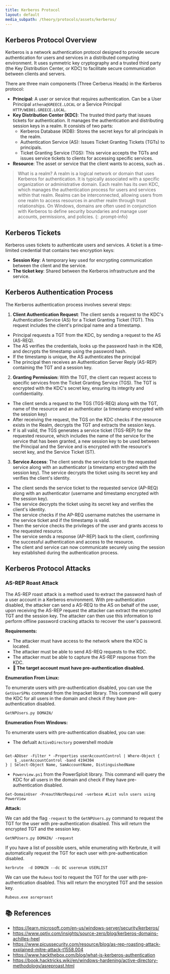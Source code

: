 ```yaml
---
title: Kerberos Protocol
layout: default
media_subpath: /theory/protocols/assets/kerberos/
---
```


## Kerberos Protocol Overview

Kerberos is a network authentication protocol designed to provide secure authentication for users and services in a distributed computing environment. It uses symmetric key cryptography and a trusted third party (the Key Distribution Center, or KDC) to facilitate secure communication between clients and servers.

There are three main components (Three Cerberus Heads) in the Kerberos protocol:
- **Principal**: A user or service that requires authentication. Can be a User Principal `athena@GREECE.LOCAL` or a Service Principal `HTTP/WEB01.GREECE.LOCAL`.
- **Key Distribution Center (KDC)**: The trusted third party that issues tickets for authentication. It manages the authentication and distributing session keys in a realm. It consists of two parts:
  - Kerberos Database (KDB): Stores the secret keys for all principals in the realm.
  - Authentication Service (AS): Issues Ticket Granting Tickets (TGTs) to principals.
  - Ticket Granting Service (TGS): This service accepts the TGTs and issues service tickets to clients for accessing specific services.
- **Resource**: The asset or service that the client wants to access, such as .

> What is a realm?
A realm is a logical network or domain that uses Kerberos for authentication. It is typically associated with a specific organization or administrative domain. Each realm has its own KDC, which manages the authentication process for users and services within that realm. Realms can be interconnected, allowing users from one realm to access resources in another realm through trust relationships. On Windows, domains are often used in conjunction with Kerberos to define security boundaries and manage user accounts, permissions, and policies.
{: .prompt-info}

## Kerberos Tickets
Kerberos uses tickets to authenticate users and services. A ticket is a time-limited credential that contains two encryption keys:
- **Session Key**: A temporary key used for encrypting communication between the client and the service.
- **The ticket key**: Shared between the Kerberos infrastructure and the service.

## Kerberos Authentication Process
The Kerberos authentication process involves several steps:

1. **Client Authentication Request**: The client sends a request to the KDC's Authentication Service (AS) for a Ticket Granting Ticket (TGT). This request includes the client's principal name and a timestamp. 
- Principal requests a TGT from the KDC, by sending a request to the AS (AS-REQ).
- The AS verifies the credentials, looks up the password hash in the KDB, and decrypts the timestamp using the password hash.
- If the timestamp is unique, the AS authenticates the principal
- The principal then receives an Authentication Server Reply (AS-REP) containing the TGT and a session key.
2. **Granting Permission:** With the TGT, the client can request access to specific services from the Ticket Granting Service (TGS). The TGT is encrypted with the KDC's secret key, ensuring its integrity and confidentiality.
- The client sends a request to the TGS (TGS-REQ) along with the TGT, name of the resource and an authenticator (a timestamp encrypted with the session key)
- After receiving the request, the TGS on the KDC checks if the resource exists in the Realm, decrypts the TGT and extracts the session keys. 
- If is all valid, the TGS generates a service ticket (TGS-REP) for the requested resource, which includes the name of the service for the service that has been granted, a new session key to be used between the Principal and the Service and is encrypted with the resource's secret key, and the Service Ticket (ST).
3. **Service Access**: The client sends the service ticket to the requested service along with an authenticator (a timestamp encrypted with the session key). The service decrypts the ticket using its secret key and verifies the client's identity.
- The client sends the service ticket to the requested service (AP-REQ) along with an authenticator (username and timestamp encrypted with the session key).
- The service decrypts the ticket using its secret key and verifies the client's identity.
- The service checks if the AP-REQ username matches the username in the service ticket and if the timestamp is valid.
- Then the service checks the privileges of the user and grants access to the requested resource.
- The service sends a response (AP-REP) back to the client, confirming the successful authentication and access to the resource.
- The client and service can now communicate securely using the session key established during the authentication process.

## Kerberos Protocol Attacks

### AS-REP Roast Attack

The AS-REP roast attack is a method used to extract the password hash of a user account in a Kerberos environment. With pre-authentication disabled, the attacker can send a AS-REQ to the AS on behalf of the user, upon receiving the AS-REP request the attacker can extract the encrypted TGT and the session key. The attacker can then use this information to perform offline password cracking attacks to recover the user's password.

**Requirements:**

- The attacker must have access to the network where the KDC is located.
- The attacker must be able to send AS-REQ requests to the KDC.
- The attacker must be able to capture the AS-REP response from the KDC.
- **🚨 The target account must have pre-authentication disabled.**

**Enumeration From Linux:**

To enumerate users with pre-authentication disabled, you can use the `GetUserSPNs` command from the Impacket library. This command will query the KDC for all users in the domain and check if they have pre-authentication disabled.

```
GetNPUsers.py DOMAIN/ 
```

**Enumeration From Windows:**

To enumerate users with pre-authentication disabled, you can use:

- The defualt `ActiveDirectory` powershell module

```

Get-ADUser -Filter * -Properties userAccountControl | Where-Object {
    $_.userAccountControl -band 4194304
} | Select-Object Name, SamAccountName, DistinguishedName

```

- `Powerview.ps1` from the PowerSploit library. This command will query the KDC for all users in the domain and check if they have pre-authentication disabled.

```
Get-DomainUser -PreauthNotRequired -verbose #List vuln users using PowerView
```

**Attack:**

We can add the flag `-request` to the `GetNPUsers.py` command to request the TGT for the user with pre-authentication disabled. This will return the encrypted TGT and the session key.

```
GetNPUsers.py DOMAIN/ -request
```

If you have a list of possible users, while enumerating with Kerbrute, it will automatically request the TGT for each user with pre-authentication disabled.

```
kerbrute  -d DOMAIN --dc DC userenum USERLIST
```


We can use the `Rubeus` tool to request the TGT for the user with pre-authentication disabled. This will return the encrypted TGT and the session key.

```
Rubeus.exe asreproast 
```

## 📚 References

- https://learn.microsoft.com/en-us/windows-server/security/kerberos/
- https://www.optiv.com/insights/source-zero/blog/kerberos-domains-achilles-heel
- https://www.picussecurity.com/resource/blog/as-rep-roasting-attack-explained-mitre-attack-t1558.004
- https://www.hackthebox.com/blog/what-is-kerberos-authentication
- https://book.hacktricks.wiki/en/windows-hardening/active-directory-methodology/asreproast.html
